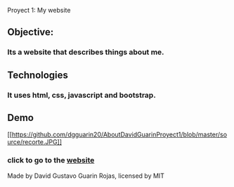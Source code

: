 Proyect 1: My website

## Objective:
### Its a website that describes things about me. 

## Technologies
### It uses html, css, javascript and bootstrap.

## Demo

[[https://github.com/dgguarin20/AboutDavidGuarinProyect1/blob/master/source/recorte.JPG]]


### click to go to the [website](https://dgguarin20.github.io/AboutDavidGuarinProyect1/index.html)

Made by David Gustavo Guarin Rojas, licensed by MIT
